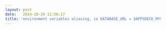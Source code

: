 ```yaml
---
layout: post
date:   2014-10-29 11:56:17
title: 'environment variables aliasing, ie DATABASE_URL = $APPSDECK_MYSQL_URL'
---
```

